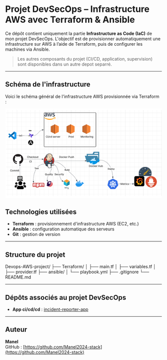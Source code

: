# Projet DevSecOps – Infrastructure AWS avec Terraform & Ansible

Ce dépôt contient uniquement la partie **Infrastructure as Code (IaC)** de mon projet DevSecOps. L'objectif est de provisionner automatiquement une infrastructure sur AWS à l’aide de Terraform, puis de configurer les machines via Ansible.

> Les autres composants du projet (CI/CD, application, supervision) sont disponibles dans un autre depot separré.

---

## Schéma de l'infrastructure

Voici le schéma général de l'infrastructure AWS provisionnée via Terraform :

![Architecture AWS](./images/architecture.png)

## Technologies utilisées

- **Terraform** : provisionnement d'infrastructure AWS (EC2, etc.)
- **Ansible** : configuration automatique des serveurs
- **Git** : gestion de version

---

## Structure du projet

Devops-AWS-project/
├── Terraform/
│ ├── main.tf
│ ├── variables.tf
│ ├── provider.tf
├── ansible/
│ └── playbook.yml
├── .gitignore
└── README.md

---

## Dépôts associés au projet DevSecOps

- **App ci/cd/cd** : [incident-reporter-app](https://github.com/Manel2024-stack/incident-reporter-app)

---

## Auteur

**Manel**  
GitHub : [https://github.com/Manel2024-stack](https://github.com/Manel2024-stack)